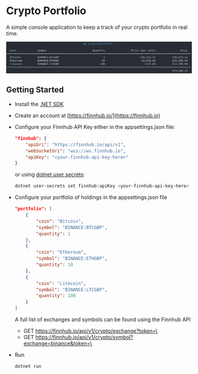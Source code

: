 # Crypto Portfolio

A simple console application to keep a track of your crypto portfolio in real time.

![screenshot](./screenshot.png)

## Getting Started

- Install the [.NET SDK](https://dotnet.microsoft.com/download)
- Create an account at [https://finnhub.io/](https://finnhub.io)
- Configure your Finnhub API Key either in the appsettings.json file:

  ```json
  "finnhub": {
      "apiUri": "https://finnhub.io/api/v1",
      "webSocketUri": "wss://ws.finnhub.io",
      "apiKey": "<your-finnhub-api-key-here>"
  }
  ```

  or using [dotnet user secrets](https://docs.microsoft.com/en-us/aspnet/core/security/app-secrets?view=aspnetcore-5.0&tabs=windows#secret-manager):

  ```bash
  dotnet user-secrets set finnhub:apiKey <your-finnhub-api-key-here>
  ```

- Configure your portfolio of holdings in the appsettings.json file

  ```json
  "portfolio": [
      {
          "coin": "Bitcoin",
          "symbol": "BINANCE:BTCGBP",
          "quantity": 1
      },
      {
          "coin": "Ethereum",
          "symbol": "BINANCE:ETHGBP",
          "quantity": 10
      },
      {
          "coin": "Litecoin",
          "symbol": "BINANCE:LTCGBP",
          "quantity": 100
      }
  ]
  ```

  A full list of exchanges and symbols can be found using the Finnhub API

  - GET https://finnhub.io/api/v1/crypto/exchange?token=\<your-finnhub-api-key-here>
  - GET https://finnhub.io/api/v1/crypto/symbol?exchange=binance&token=\<your-finnhub-api-key-here>

- Run

  ```bash
  dotnet run
  ```
